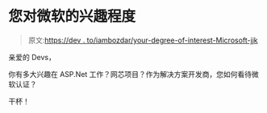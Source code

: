 # 您对微软的兴趣程度

> 原文:[https://dev . to/iambozdar/your-degree-of-interest-Microsoft-jjk](https://dev.to/iambozdar/your-degree-of-interest-in-microsoft-jjk)

亲爱的 Devs，

你有多大兴趣在 ASP.Net 工作？网芯项目？作为解决方案开发商，您如何看待微软认证？

干杯！